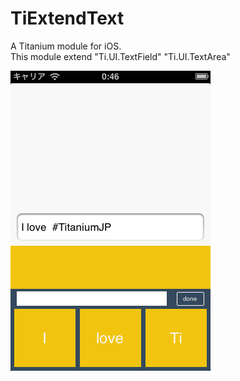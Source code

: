 TiExtendText
======================
A Titanium module for iOS.  
This module extend "Ti.UI.TextField" "Ti.UI.TextArea"  

![screenshot](./screen.png)
